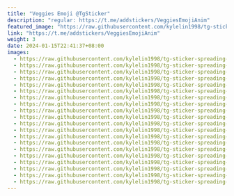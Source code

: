```yaml
---
title: "Veggies Emoji @TgSticker"
description: "regular: https://t.me/addstickers/VeggiesEmojiAnim"
featured_image: "https://raw.githubusercontent.com/kylelin1998/tg-sticker-spreading-worldwide-images/main/img/3aaa7c58-ff4b-4330-b873-6af7e08280a9.jpg"
link: "https://t.me/addstickers/VeggiesEmojiAnim"
weight: 3
date: 2024-01-15T22:41:37+08:00
images:
  - https://raw.githubusercontent.com/kylelin1998/tg-sticker-spreading-worldwide-images/main/img/3aaa7c58-ff4b-4330-b873-6af7e08280a9.jpg
  - https://raw.githubusercontent.com/kylelin1998/tg-sticker-spreading-worldwide-images/main/img/c4a57125-d8f8-4e7b-91e7-d584991739f2.jpg
  - https://raw.githubusercontent.com/kylelin1998/tg-sticker-spreading-worldwide-images/main/img/f9313651-012d-4f86-ac19-df734018779f.jpg
  - https://raw.githubusercontent.com/kylelin1998/tg-sticker-spreading-worldwide-images/main/img/88044a57-9dea-41e9-b546-93fe502e7257.jpg
  - https://raw.githubusercontent.com/kylelin1998/tg-sticker-spreading-worldwide-images/main/img/b2cfb5e3-37fb-4767-bc25-76861a1974a5.jpg
  - https://raw.githubusercontent.com/kylelin1998/tg-sticker-spreading-worldwide-images/main/img/064bf4b4-5c15-40a2-bdcc-431c858bb989.jpg
  - https://raw.githubusercontent.com/kylelin1998/tg-sticker-spreading-worldwide-images/main/img/88d71f70-b2cd-4ba2-b272-d33bbd8d5229.jpg
  - https://raw.githubusercontent.com/kylelin1998/tg-sticker-spreading-worldwide-images/main/img/153d2e0a-d6ac-4e21-92b6-a85ec53b7d37.jpg
  - https://raw.githubusercontent.com/kylelin1998/tg-sticker-spreading-worldwide-images/main/img/504fecde-7492-4fe8-a000-2e7486d906ad.jpg
  - https://raw.githubusercontent.com/kylelin1998/tg-sticker-spreading-worldwide-images/main/img/c28d8601-66c4-4e31-b9ef-0b9735b82192.jpg
  - https://raw.githubusercontent.com/kylelin1998/tg-sticker-spreading-worldwide-images/main/img/7aeee293-462c-483b-8fad-d709b6ec53a7.jpg
  - https://raw.githubusercontent.com/kylelin1998/tg-sticker-spreading-worldwide-images/main/img/bcabb133-1297-4bd7-8c2a-7ac6f4aaa730.jpg
  - https://raw.githubusercontent.com/kylelin1998/tg-sticker-spreading-worldwide-images/main/img/93c56460-c1b5-44dd-b193-7d43f9bd58ed.jpg
  - https://raw.githubusercontent.com/kylelin1998/tg-sticker-spreading-worldwide-images/main/img/93905e83-37a7-44b1-95e0-8e3899b3c6ce.jpg
  - https://raw.githubusercontent.com/kylelin1998/tg-sticker-spreading-worldwide-images/main/img/ef9882f5-06b4-4345-a0be-4182ddee0e73.jpg
  - https://raw.githubusercontent.com/kylelin1998/tg-sticker-spreading-worldwide-images/main/img/a85e2b6e-0e79-4ae7-98b5-f5cefb5d3944.jpg
  - https://raw.githubusercontent.com/kylelin1998/tg-sticker-spreading-worldwide-images/main/img/e56e2658-4fbf-4f8d-a5fb-bc7bae4676fd.jpg
  - https://raw.githubusercontent.com/kylelin1998/tg-sticker-spreading-worldwide-images/main/img/99acf65b-0827-40c2-9fd3-670f0e399b8a.jpg
  - https://raw.githubusercontent.com/kylelin1998/tg-sticker-spreading-worldwide-images/main/img/0a3df1ea-1a5f-4ad0-b5d5-6fdacf3c1bdd.jpg
  - https://raw.githubusercontent.com/kylelin1998/tg-sticker-spreading-worldwide-images/main/img/a5f84236-c1f1-4aa5-81f3-4bc018a4de80.jpg
---
```

